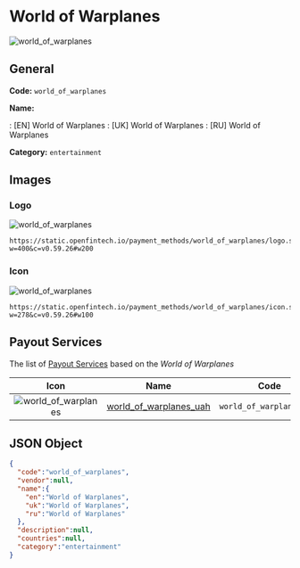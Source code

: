 
# World of Warplanes 
![world_of_warplanes](https://static.openfintech.io/payment_methods/world_of_warplanes/logo.svg?w=400&c=v0.59.26#w200)  

## General 
**Code:** `world_of_warplanes` 
 
**Name:** 
 
:	[EN] World of Warplanes 
:	[UK] World of Warplanes 
:	[RU] World of Warplanes 
 
**Category:** `entertainment` 
 

## Images 

### Logo 
![world_of_warplanes](https://static.openfintech.io/payment_methods/world_of_warplanes/logo.svg?w=400&c=v0.59.26#w200)  

```
https://static.openfintech.io/payment_methods/world_of_warplanes/logo.svg?w=400&c=v0.59.26#w200
```  

### Icon 
![world_of_warplanes](https://static.openfintech.io/payment_methods/world_of_warplanes/icon.svg?w=278&c=v0.59.26#w100)  

```
https://static.openfintech.io/payment_methods/world_of_warplanes/icon.svg?w=278&c=v0.59.26#w100
```  

## Payout Services 
 
The list of [Payout Services](/payout-services/) based on the _World of Warplanes_ 

|Icon|Name|Code| 
|:---:|:---:|:---:| 
|![world_of_warplanes](https://static.openfintech.io/payout_methods/world_of_warplanes/icon.svg?w=278&c=v0.59.26#w40) |[world_of_warplanes_uah](/payout-services/world_of_warplanes_uah/)|`world_of_warplanes_uah`| 
 

## JSON Object 

```json
{
  "code":"world_of_warplanes",
  "vendor":null,
  "name":{
    "en":"World of Warplanes",
    "uk":"World of Warplanes",
    "ru":"World of Warplanes"
  },
  "description":null,
  "countries":null,
  "category":"entertainment"
}
```  
